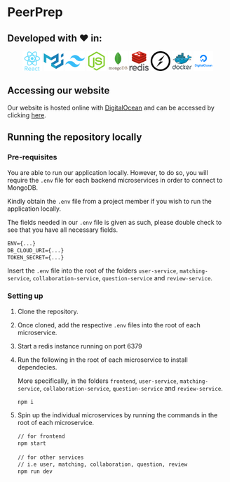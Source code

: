 # PeerPrep

## Developed with :heart: in:

<p align="center">
   <span>
      <img src="https://github.com/devicons/devicon/blob/master/icons/react/react-original-wordmark.svg" width="45px" alt="react" />
      <img src="https://github.com/devicons/devicon/blob/master/icons/materialui/materialui-original.svg" width="45px" alt="mui" />
      <img src="https://github.com/devicons/devicon/blob/master/icons/tailwindcss/tailwindcss-plain.svg" width="45px" alt="tailwind" />
      <img src="https://github.com/devicons/devicon/blob/master/icons/nodejs/nodejs-original.svg" width="45px" alt="nodejs" />
      <img src="https://github.com/devicons/devicon/blob/master/icons/mongodb/mongodb-original-wordmark.svg" width="45px" alt="mongodb" />
      <img src="https://github.com/devicons/devicon/blob/master/icons/redis/redis-original-wordmark.svg" width="45px" alt="redis" />
      <img src="https://github.com/devicons/devicon/blob/master/icons/socketio/socketio-original.svg" width="45px" alt="socketio" />
      <img src="https://github.com/devicons/devicon/blob/master/icons/docker/docker-original-wordmark.svg" width="45px" alt="docker" />
      <img src="https://github.com/devicons/devicon/blob/master/icons/digitalocean/digitalocean-original-wordmark.svg" width="45px" alt="digitalocean" />
   </span>
</p>

## Accessing our website
Our website is hosted online with [DigitalOcean](https://www.digitalocean.com/) and can be accessed by clicking [here](http://www.peerprep.me).

## Running the repository locally

### Pre-requisites

You are able to run our application locally. 
However, to do so, you will require the `.env` file for each backend microservices in order to connect to MongoDB.

Kindly obtain the `.env` file from a project member if you wish to run the application locally.

The fields needed in our `.env` file is given as such, please double check to see that you have all necessary fields.
```
ENV={...}
DB_CLOUD_URI={...}
TOKEN_SECRET={...}
```
Insert the `.env` file into the root of the folders `user-service`, `matching-service`, `collaboration-service`, `question-service` and `review-service`.

### Setting up

1. Clone the repository.
2. Once cloned, add the respective `.env` files into the root of each microservice.
3. Start a redis instance running on port 6379
4. Run the following in the root of each microservice to install dependecies.
   
   More specifically, in the folders `frontend`, `user-service`, `matching-service`, `collaboration-service`, `question-service` and `review-service`.
    ```
    npm i
    ```
5. Spin up the individual microservices by running the commands in the root of each microservice.
    ```
    // for frontend
    npm start

    // for other services
    // i.e user, matching, collaboration, question, review
    npm run dev
    ```
